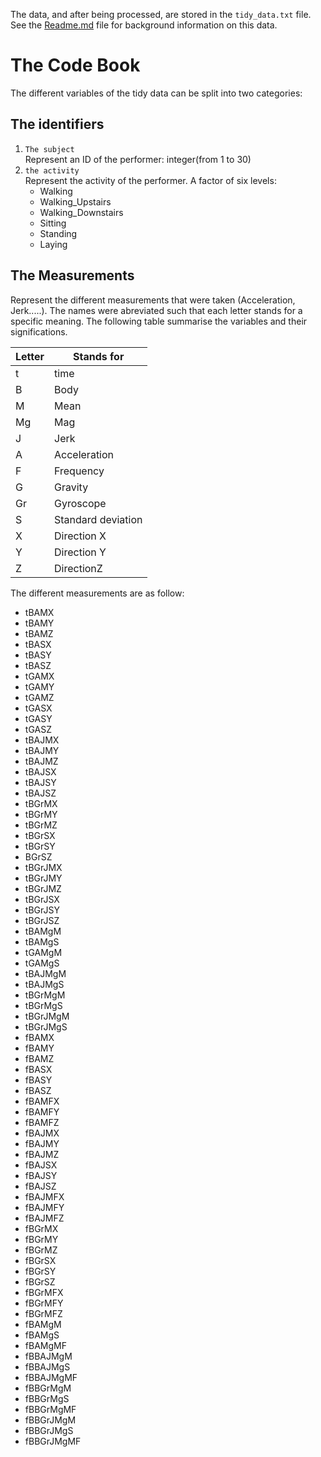 The data, and after being processed, are stored in the `tidy_data.txt` file.\
See the [Readme.md](https://github.com/Mouzri/Getting-and-cleaning-data-coursera-project/blob/master/README.md) file for background information on this data.
# The Code Book
The different variables of the tidy data can be split into two categories:
## The identifiers
1. `The subject`\
Represent an ID of the performer: integer(from 1 to 30)
2. `the activity`\
Represent the activity of the performer. A factor of six levels:
   - Walking
   - Walking_Upstairs
   - Walking_Downstairs
   - Sitting
   - Standing
   - Laying 
## The Measurements
Represent the different measurements that were taken (Acceleration, Jerk.....). The names were abreviated such that each letter stands for a specific meaning. The following table summarise the variables and their significations.


|Letter   |Stands for   |
|---------|-------------|
|t        |time         |
|B|Body|
|M|Mean|
|Mg|Mag|
|J|Jerk|
|A|Acceleration|
|F|Frequency|
|G|Gravity|
|Gr|Gyroscope|
|S|Standard deviation|
|X|Direction X|
|Y|Direction Y|
|Z|DirectionZ|

The different measurements are as follow:
* tBAMX      
* tBAMY      
* tBAMZ     
* tBASX      
* tBASY      
* tBASZ     
* tGAMX      
* tGAMY     
* tGAMZ
* tGASX
* tGASY
* tGASZ
* tBAJMX    
* tBAJMY     
* tBAJMZ     
* tBAJSX    
* tBAJSY     
* tBAJSZ    
* tBGrMX
* tBGrMY     
* tBGrMZ    
* tBGrSX     
* tBGrSY    
* BGrSZ    
* tBGrJMX    
* tBGrJMY    
* tBGrJMZ    
* tBGrJSX   
* tBGrJSY   
* tBGrJSZ    
* tBAMgM     
* tBAMgS     
* tGAMgM    
* tGAMgS    
* tBAJMgM    
* tBAJMgS    
* tBGrMgM    
* tBGrMgS   
* tBGrJMgM  
* tBGrJMgS   
* fBAMX      
* fBAMY      
* fBAMZ     
* fBASX     
* fBASY   
* fBASZ    
* fBAMFX  
* fBAMFY    
* fBAMFZ    
* fBAJMX   
* fBAJMY    
* fBAJMZ    
* fBAJSX    
* fBAJSY    
* fBAJSZ     
* fBAJMFX    
* fBAJMFY    
* fBAJMFZ   
* fBGrMX    
* fBGrMY     
* fBGrMZ     
* fBGrSX     
* fBGrSY   
* fBGrSZ    
* fBGrMFX    
* fBGrMFY    
* fBGrMFZ    
* fBAMgM    
* fBAMgS    
* fBAMgMF    
* fBBAJMgM   
* fBBAJMgS   
* fBBAJMgMF 
* fBBGrMgM  
* fBBGrMgS   
* fBBGrMgMF  
* fBBGrJMgM  
* fBBGrJMgS 
* fBBGrJMgMF
